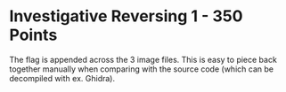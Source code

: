 # Investigative Reversing 1 - 350 Points

The flag is appended across the 3 image files. This is easy to piece back together manually when comparing with the source code (which can be decompiled with ex. Ghidra).